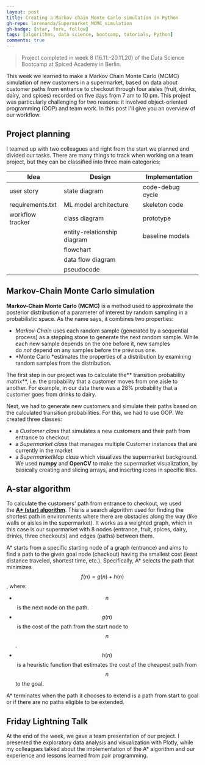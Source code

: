```yaml
---
layout: post
title: Creating a Markov chain Monte Carlo simulation in Python
gh-repo: lorenanda/Supermarket_MCMC_simulation
gh-badge: [star, fork, follow]
tags: [algorithms, data science, bootcamp, tutorials, Python]
comments: true
---
```


>Project completed in week 8 (16.11.-20.11.20) of the Data Science Bootcamp at Spiced Academy in Berlin.

This week we learned to make a Markov Chain Monte Carlo (MCMC) simulation of new customers in a supermarket, based on data about customer paths from entrance to checkout through four aisles (fruit, drinks, dairy, and spices) recorded on five days from 7 am to 10 pm. This project was particularly challenging for two reasons: it involved object-oriented programming (OOP) and team work. In this post I'll give you an overview of our workflow.

## Project planning

I teamed up with two colleagues and right from the start we planned and divided our tasks. There are many things to track when working on a team project, but they can be classified into three main categories:

| **Idea** | **Design** | **Implementation** |
| ----- | ----- | ----- |
| user story | state diagram | code-debug cycle |
| requirements.txt | ML model architecture | skeleton code |
| workflow tracker | class diagram | prototype |
|  | entity-relationship diagram | baseline models |
|  | flowchart |  |
|  | data flow diagram |  |
|  | pseudocode |  |

## Markov-Chain Monte Carlo simulation

**Markov-Chain Monte Carlo (MCMC)** is a method used to approximate the posterior distribution of a parameter of interest by random sampling in a probabilistic space. As the name says, it combines two properties:

-   *Markov-Chain* uses each random sample (generated by a sequential process) as a stepping stone to generate the next random sample. While each new sample depends on the one before it, new samples do *not* depend on any samples before the previous one.
-   *Monte Carlo *estimates the properties of a distribution by examining random samples from the distribution.

The first step in our project was to calculate the** transition probability matrix**, i.e. the probability that a customer moves from one aisle to another. For example, in our data there was a 28% probability that a customer goes from drinks to dairy.

Next, we had to generate new customers and simulate their paths based on the calculated transition probabilities. For this, we had to use OOP. We created three classes:

-   a *Customer class* that simulates a new customers and their path from entrance to checkout
-   a *Supermarket class* that manages multiple Customer instances that are currently in the market
-   a *SupermarketMap class* which visualizes the supermarket background. We used **numpy** and **OpenCV** to make the supermarket visualization, by basically creating and slicing arrays, and inserting icons in specific tiles.

## A-star algorithm

To calculate the customers' path from entrance to checkout, we used the **[A* (star) algorithm](https://www.google.com/url?sa=t&rct=j&q=&esrc=s&source=web&cd=&cad=rja&uact=8&ved=2ahUKEwiJoKjah5btAhXSDewKHaYxAmkQFjAAegQIARAC&url=https%3A%2F%2Fen.wikipedia.org%2Fwiki%2FA*_search_algorithm&usg=AOvVaw22lBtYLijVR0p3NaD3nVPy)**. This is a search algorithm used for finding the shortest path in environments where there are obstacles along the way (like walls or aisles in the supermarket). It works as a weighted graph, which in this case is our supermarket with 8 nodes (entrance, fruit, spices, dairy, drinks, three checkouts) and edges (paths) between them.

A* starts from a specific starting node of a graph (entrance) and aims to find a path to the given goal node (checkout) having the smallest cost (least distance traveled, shortest time, etc.). Specifically, A* selects the path that minimizes $$f (n) = g(n) + h(n)$$, where:

-   $$n$$ is the next node on the path.
-   $$g(n)$$ is the cost of the path from the start node to $$n$$.
-   $$h(n)$$ is a heuristic function that estimates the cost of the cheapest path from $$n$$ to the goal.

A* terminates when the path it chooses to extend is a path from start to goal or if there are no paths eligible to be extended.

## Friday Lightning Talk

At the end of the week, we gave a team presentation of our project. I presented the exploratory data analysis and visualization with Plotly, while my colleagues talked about the implementation of the A* algorithm and our experience and lessons learned from pair programming.
